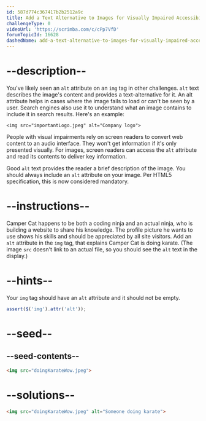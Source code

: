 ```yaml
---
id: 587d774c367417b2b2512a9c
title: Add a Text Alternative to Images for Visually Impaired Accessibility
challengeType: 0
videoUrl: 'https://scrimba.com/c/cPp7VfD'
forumTopicId: 16628
dashedName: add-a-text-alternative-to-images-for-visually-impaired-accessibility
---
```


# --description--

You've likely seen an `alt` attribute on an `img` tag in other challenges. `alt` text describes the image's content and provides a text-alternative for it. An alt attribute helps in cases where the image fails to load or can't be seen by a user. Search engines also use it to understand what an image contains to include it in search results. Here's an example:

`<img src="importantLogo.jpeg" alt="Company logo">`

People with visual impairments rely on screen readers to convert web content to an audio interface. They won't get information if it's only presented visually. For images, screen readers can access the `alt` attribute and read its contents to deliver key information.

Good `alt` text provides the reader a brief description of the image. You should always include an `alt` attribute on your image. Per HTML5 specification, this is now considered mandatory.

# --instructions--

Camper Cat happens to be both a coding ninja and an actual ninja, who is building a website to share his knowledge. The profile picture he wants to use shows his skills and should be appreciated by all site visitors. Add an `alt` attribute in the `img` tag, that explains Camper Cat is doing karate. (The image `src` doesn't link to an actual file, so you should see the `alt` text in the display.)

# --hints--

Your `img` tag should have an `alt` attribute and it should not be empty.

```js
assert($('img').attr('alt'));
```

# --seed--

## --seed-contents--

```html
<img src="doingKarateWow.jpeg">
```

# --solutions--

```html
<img src="doingKarateWow.jpeg" alt="Someone doing karate">
```
